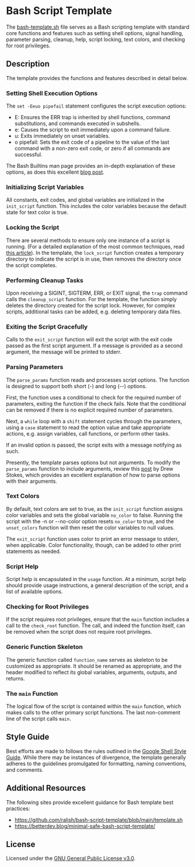 # Bash Script Template
The [bash-template.sh](./bash-template.sh) file serves as a Bash scripting template with standard core functions and features such as setting shell options, signal handling, parameter parsing, cleanup, help, script locking, text colors, and checking for root privileges.

## Description
The template provides the functions and features described in detail below.

### Setting Shell Execution Options
The `set -Eeuo pipefail` statement configures the script execution options:

+ E: Ensures the ERR trap is inherited by shell functions, command substitutions, and commands executed in subshells.
+ e: Causes the script to exit immediately upon a command failure.
+ u: Exits immediately on unset variables.
+ o pipefail: Sets the exit code of a pipeline to the value of the last command with a non-zero exit code, or zero if all commands are successful.

The Bash Builtins man page provides an in-depth explanation of these options, as does this excellent [blog post](https://vaneyckt.io/posts/safer_bash_scripts_with_set_euxo_pipefail/).

### Initializing Script Variables
All constants, exit codes, and global variables are initialized in the `init_script` function. This includes the color variables because the default state for text color is true.

### Locking the Script
There are several methods to ensure only one instance of a script is running. (For a detailed explanation of the most common techniques, read [this article](https://www.baeldung.com/linux/bash-ensure-instance-running)). In the template, the `lock_script` function creates a temporary directory to indicate the script is in use, then removes the directory once the script completes.

### Performing Cleanup Tasks
Upon receiving a SIGINT, SIGTERM, ERR, or EXIT signal, the `trap` command calls the `cleanup_script` function. For the template, the function simply deletes the directory created for the script lock. However, for complex scripts, additional tasks can be added, e.g. deleting temporary data files.

### Exiting the Script Gracefully
Calls to the `exit_script` function will exit the script with the exit code passed as the first script argument. If a message is provided as a second argument, the message will be printed to stderr.

### Parsing Parameters
The `parse_params` function reads and processes script options. The function is designed to support both short (-) and long (--) options.

First, the function uses a conditional to check for the required number of parameters, exiting the function if the check fails. Note that the conditional can be removed if there is no explicit required number of parameters.

Next, a `while` loop with a `shift` statement cycles through the parameters, using a `case` statement to read the option value and take appropriate actions, e.g. assign variables, call functions, or perform other tasks.

If an invalid option is passed, the script exits with a message notifying as such.

Presently, the template parses options but not arguments. To modify the `parse_params` function to include arguments, review this [post](https://medium.com/@Drew_Stokes/bash-argument-parsing-54f3b81a6a8f) by Drew Stokes, which provides an excellent explanation of how to parse options with their arguments.

### Text Colors
By default, text colors are set to true, as the `init_script` function assigns color variables and sets the global variable `no_color` to false. Running the script with the -n or --no-color option resets `no_color` to true, and the `unset_colors` function will then reset the color variables to null values.

The `exit_script` function uses color to print an error message to stderr, when applicable. Color functionality, though, can be added to other print statements as needed.

### Script Help
Script help is encapsulated in the `usage` function. At a minimum, script help should provide usage instructions, a general description of the script, and a list of available options.

### Checking for Root Privileges
If the script requires root privileges, ensure that the `main` function includes a call to the `check_root` function. The call, and indeed the function itself, can be removed when the script does not require root privileges.

### Generic Function Skeleton
The generic function called `function_name` serves as skeleton to be customized as appropriate. It should be renamed as appropriate, and the header modified to reflect its global variables, arguments, outputs, and returns.

### The `main` Function
The logical flow of the script is contained within the `main` function, which makes calls to the other primary script functions. The last non-comment line of the script calls `main`. 

## Style Guide
Best efforts are made to follows the rules outlined in the [Google Shell Style Guide](https://google.github.io/styleguide/shellguide.html). While there may be instances of divergence, the template generally adheres to the guidelines promulgated for formatting, naming conventions, and comments. 

## Additional Resources
The following sites provide excellent guidance for Bash template best practices:

+ <https://github.com/ralish/bash-script-template/blob/main/template.sh>
+ <https://betterdev.blog/minimal-safe-bash-script-template/>

## License
Licensed under the [GNU General Public License v3.0](../LICENSE).
